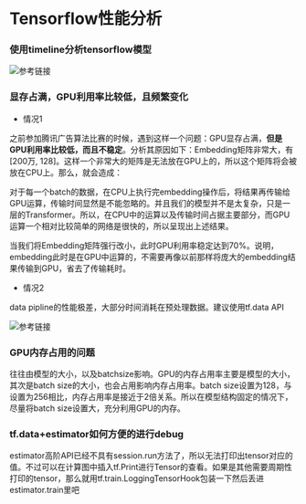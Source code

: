# Tensorflow性能分析

### 使用timeline分析tensorflow模型

![参考链接](https://www.tensorflow.org/guide/profiler)

### 显存占满，GPU利用率比较低，且频繁变化

- 情况1

之前参加腾讯广告算法比赛的时候，遇到这样一个问题：GPU显存占满，**但是GPU利用率比较低，而且不稳定**。分析其原因如下：Embedding矩阵非常大，有\[200万, 128\]。这样一个非常大的矩阵是无法放在GPU上的，所以这个矩阵将会被放在CPU上。那么，就会造成：

对于每一个batch的数据，在CPU上执行完embedding操作后，将结果再传输给GPU运算，传输时间显然是不能忽略的。并且我们的模型并不是太复杂，只是一层的Transformer。所以，在CPU中的运算以及传输时间占据主要部分，而GPU运算一个相对比较简单的网络是很快的，所以呈现出上述结果。

当我们将Embedding矩阵强行改小，此时GPU利用率稳定达到70%。说明，embedding此时是在GPU中运算的，不需要再像以前那样将庞大的embedding结果传输到GPU，省去了传输耗时。

- 情况2

data pipline的性能极差，大部分时间消耗在预处理数据。建议使用tf.data API

![参考链接](https://zhuanlan.zhihu.com/p/53345706)

### GPU内存占用的问题

往往由模型的大小，以及batchsize影响。GPU的内存占用率主要是模型的大小，其次是batch size的大小，也会占用影响内存占用率。batch size设置为128，与设置为256相比，内存占用率是接近于2倍关系。所以在模型结构固定的情况下，尽量将batch size设置大，充分利用GPU的内存。

### tf.data+estimator如何方便的进行debug

estimator高阶API已经不具有session.run方法了，所以无法打印出tensor对应的值。不过可以在计算图中插入tf.Print进行Tensor的查看。如果是其他需要周期性打印的tensor，那么就用tf.train.LoggingTensorHook包装一下然后丢进estimator.train里吧
